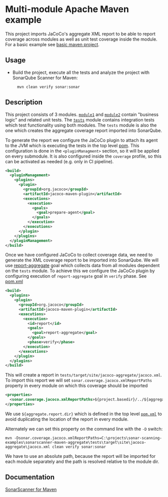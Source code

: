 # Multi-module Apache Maven example

This project imports JaCoCo's aggregate XML report to be able to report coverage across modules as well as unit
test coverage inside the module. For a basic example see [basic maven project](../sonarscanner-maven-basic/README.md).

## Usage

* Build the project, execute all the tests and analyze the project with SonarQube Scanner for Maven:

        mvn clean verify sonar:sonar

## Description

This project consists of 3 modules. [`module1`](module1/pom.xml) and [`module2`](module2/pom.xml) contain "business logic" and 
related unit tests. The [`tests`](tests/pom.xml) module contains integration tests which test functionality using both modules. 
The `tests` module is also the one which creates the aggregate coverage report imported into SonarQube.

To generate the report we configure the JaCoCo plugin to attach its agent to the JVM which is executing the tests in the top 
level [pom](pom.xml). This configuration is done in the `<pluginManagment>` section, so it will be applied on every submodule.
It is also configured inside the `coverage` profile, so this can be activated as needed (e.g. only in CI pipeline).

```xml
<build>
  <pluginManagement>
    <plugins>
      <plugin>
        <groupId>org.jacoco</groupId>
        <artifactId>jacoco-maven-plugin</artifactId>
        <executions>
          <execution>
            <goals>
              <goal>prepare-agent</goal>
            </goals>
          </execution>
        </executions>
      </plugin>
    </plugins>
  </pluginManagement>
</build>
```  

Once we have configured JaCoCo to collect coverage data, we need to generate the XML coverage report to be imported into 
SonarQube. We will use [report-aggregate](https://www.jacoco.org/jacoco/trunk/doc/report-aggregate-mojo.html) goal which 
collects data from all modules dependent on the `tests` module. To achieve this we configure the JaCoCo plugin by configuring execution 
 of `report-aggregate` goal in `verify` phase. See [pom.xml](tests/pom.xml) 

```xml
<build>
  <plugins>
    <plugin>
      <groupId>org.jacoco</groupId>
      <artifactId>jacoco-maven-plugin</artifactId>
      <executions>
        <execution>
          <id>report</id>
          <goals>
            <goal>report-aggregate</goal>
          </goals>
          <phase>verify</phase>
        </execution>
      </executions>
    </plugin>
  </plugins>
</build>
``` 

This will create a report in `tests/target/site/jacoco-aggregate/jacoco.xml`. To import this report we will set 
`sonar.coverage.jacoco.xmlReportPaths` property in every module on which this coverage should be imported

```xml
<properties>
  <sonar.coverage.jacoco.xmlReportPaths>${project.basedir}/../${aggregate.report.dir}</sonar.coverage.jacoco.xmlReportPaths>
</properties>
``` 

We use `${aggregate.report.dir}` which is defined in the top level [`pom.xml`](pom.xml) to avoid duplicating the location of the 
report in every module.

Alternately we can set this property on the command line with the `-D` switch:

```
mvn -Dsonar.coverage.jacoco.xmlReportPaths=C:\projects\sonar-scanning-examples\sonarscanner-maven-aggregate\tests\target\site\jacoco-aggregate\jacoco.xml clean verify sonar:sonar 
```

We have to use an absolute path, because the report will be imported for each module separately and the path is resolved relative to the module dir.
    
        
## Documentation

[SonarScanner for Maven](https://docs.sonarqube.org/latest/analysis/scan/sonarscanner-for-maven/)
